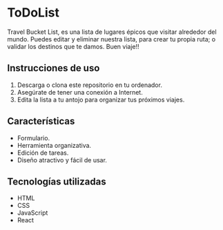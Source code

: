 # ToDoList

Travel Bucket List, es una lista de lugares épicos que visitar alrededor del mundo.
Puedes editar y eliminar nuestra lista, para crear tu propia ruta; o validar los destinos que te damos.
Buen viaje!!

## Instrucciones de uso
1. Descarga o clona este repositorio en tu ordenador.
2. Asegúrate de tener una conexión a Internet.
4. Edita la lista a tu antojo para organizar tus próximos viajes.

## Características
- Formulario.
- Herramienta organizativa.
- Edición de tareas.
- Diseño atractivo y fácil de usar.

## Tecnologías utilizadas
- HTML
- CSS
- JavaScript
- React
